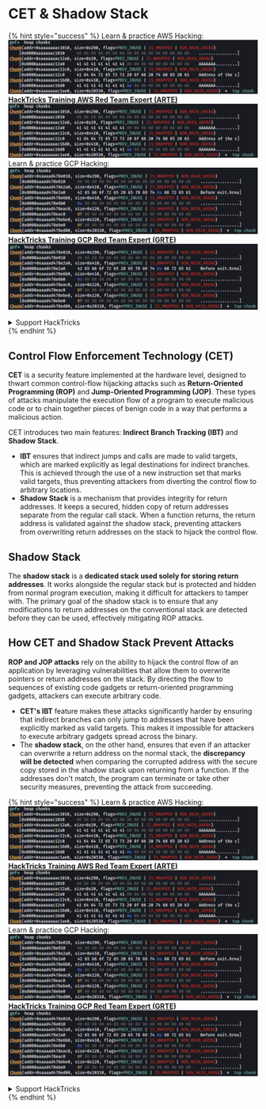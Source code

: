 # CET & Shadow Stack

{% hint style="success" %}
Learn & practice AWS Hacking:<img src="/.gitbook/assets/image.png" alt="" data-size="line">[**HackTricks Training AWS Red Team Expert (ARTE)**](https://training.hacktricks.xyz/courses/arte)<img src="/.gitbook/assets/image.png" alt="" data-size="line">\
Learn & practice GCP Hacking: <img src="/.gitbook/assets/image (2).png" alt="" data-size="line">[**HackTricks Training GCP Red Team Expert (GRTE)**<img src="/.gitbook/assets/image (2).png" alt="" data-size="line">](https://training.hacktricks.xyz/courses/grte)

<details>

<summary>Support HackTricks</summary>

* Check the [**subscription plans**](https://github.com/sponsors/carlospolop)!
* **Join the** 💬 [**Discord group**](https://discord.gg/hRep4RUj7f) or the [**telegram group**](https://t.me/peass) or **follow** us on **Twitter** 🐦 [**@hacktricks\_live**](https://twitter.com/hacktricks\_live)**.**
* **Share hacking tricks by submitting PRs to the** [**HackTricks**](https://github.com/carlospolop/hacktricks) and [**HackTricks Cloud**](https://github.com/carlospolop/hacktricks-cloud) github repos.

</details>
{% endhint %}

## Control Flow Enforcement Technology (CET)

**CET** is a security feature implemented at the hardware level, designed to thwart common control-flow hijacking attacks such as **Return-Oriented Programming (ROP)** and **Jump-Oriented Programming (JOP)**. These types of attacks manipulate the execution flow of a program to execute malicious code or to chain together pieces of benign code in a way that performs a malicious action.

CET introduces two main features: **Indirect Branch Tracking (IBT)** and **Shadow Stack**.

* **IBT** ensures that indirect jumps and calls are made to valid targets, which are marked explicitly as legal destinations for indirect branches. This is achieved through the use of a new instruction set that marks valid targets, thus preventing attackers from diverting the control flow to arbitrary locations.
* **Shadow Stack** is a mechanism that provides integrity for return addresses. It keeps a secured, hidden copy of return addresses separate from the regular call stack. When a function returns, the return address is validated against the shadow stack, preventing attackers from overwriting return addresses on the stack to hijack the control flow.

## Shadow Stack

The **shadow stack** is a **dedicated stack used solely for storing return addresses**. It works alongside the regular stack but is protected and hidden from normal program execution, making it difficult for attackers to tamper with. The primary goal of the shadow stack is to ensure that any modifications to return addresses on the conventional stack are detected before they can be used, effectively mitigating ROP attacks.

## How CET and Shadow Stack Prevent Attacks

**ROP and JOP attacks** rely on the ability to hijack the control flow of an application by leveraging vulnerabilities that allow them to overwrite pointers or return addresses on the stack. By directing the flow to sequences of existing code gadgets or return-oriented programming gadgets, attackers can execute arbitrary code.

* **CET's IBT** feature makes these attacks significantly harder by ensuring that indirect branches can only jump to addresses that have been explicitly marked as valid targets. This makes it impossible for attackers to execute arbitrary gadgets spread across the binary.
* The **shadow stack**, on the other hand, ensures that even if an attacker can overwrite a return address on the normal stack, the **discrepancy will be detected** when comparing the corrupted address with the secure copy stored in the shadow stack upon returning from a function. If the addresses don't match, the program can terminate or take other security measures, preventing the attack from succeeding.

{% hint style="success" %}
Learn & practice AWS Hacking:<img src="/.gitbook/assets/image.png" alt="" data-size="line">[**HackTricks Training AWS Red Team Expert (ARTE)**](https://training.hacktricks.xyz/courses/arte)<img src="/.gitbook/assets/image.png" alt="" data-size="line">\
Learn & practice GCP Hacking: <img src="/.gitbook/assets/image (2).png" alt="" data-size="line">[**HackTricks Training GCP Red Team Expert (GRTE)**<img src="/.gitbook/assets/image (2).png" alt="" data-size="line">](https://training.hacktricks.xyz/courses/grte)

<details>

<summary>Support HackTricks</summary>

* Check the [**subscription plans**](https://github.com/sponsors/carlospolop)!
* **Join the** 💬 [**Discord group**](https://discord.gg/hRep4RUj7f) or the [**telegram group**](https://t.me/peass) or **follow** us on **Twitter** 🐦 [**@hacktricks\_live**](https://twitter.com/hacktricks\_live)**.**
* **Share hacking tricks by submitting PRs to the** [**HackTricks**](https://github.com/carlospolop/hacktricks) and [**HackTricks Cloud**](https://github.com/carlospolop/hacktricks-cloud) github repos.

</details>
{% endhint %}
